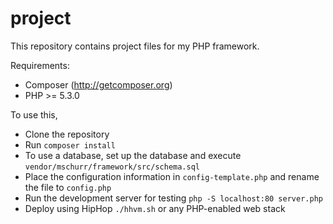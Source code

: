 project
=======

This repository contains project files for my PHP framework.

Requirements:
* Composer (http://getcomposer.org)
* PHP >= 5.3.0

To use this,
* Clone the repository
* Run `composer install`
* To use a database, set up the database and execute `vendor/mschurr/framework/src/schema.sql`
* Place the configuration information in `config-template.php` and rename the file to `config.php`
* Run the development server for testing `php -S localhost:80 server.php`
* Deploy using HipHop `./hhvm.sh` or any PHP-enabled web stack

